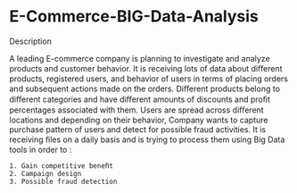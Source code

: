 # E-Commerce-BIG-Data-Analysis

Description 
    
A leading E-commerce company is planning to investigate and analyze products and customer behavior. It is receiving lots of data about diﬀerent products, registered users, and behavior of users in terms of placing orders and subsequent actions made on the orders. Diﬀerent products belong to diﬀerent categories and have diﬀerent amounts of discounts and proﬁt percentages associated with them. Users are spread across diﬀerent locations and depending on their behavior, Company wants to capture purchase pattern of users and detect for possible fraud activities. It is receiving ﬁles on a daily basis and is trying to process them using Big Data tools in order to :
    
    1. Gain competitive beneﬁt 
    2. Campaign design 
    3. Possible fraud detection
